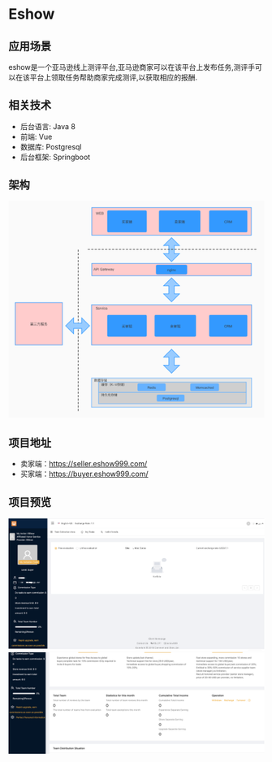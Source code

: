 # Eshow

## 应用场景
eshow是一个亚马逊线上测评平台,亚马逊商家可以在该平台上发布任务,测评手可以在该平台上领取任务帮助商家完成测评,以获取相应的报酬.

## 相关技术

* 后台语言: Java 8
* 前端: Vue
* 数据库: Postgresql
* 后台框架: Springboot

## 架构

![架构](eshow系统架构图.jpg)

## 项目地址

* 卖家端：https://seller.eshow999.com/
* 买家端：https://buyer.eshow999.com/

## 项目预览

![img](first.png)
![img](2.png)
